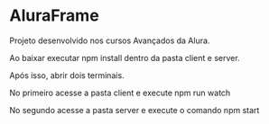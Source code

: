 # AluraFrame

Projeto desenvolvido nos cursos Avançados da Alura.

Ao baixar executar npm install dentro da pasta client e server.

Após isso, abrir dois terminais.

No primeiro acesse a pasta client e execute npm run watch

No segundo acesse a pasta server e execute o comando npm start
